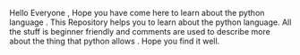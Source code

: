 Hello Everyone , Hope you have come here to learn about the python language .
This Repository helps you to learn about the python language. 
All the stuff is beginner friendly and comments are used to describe more about the thing that python allows .
Hope you find it well.
